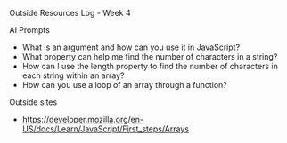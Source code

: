 Outside Resources Log - Week 4

AI Prompts
- What is an argument and how can you use it in JavaScript?
- What property can help me find the number of characters in a string?
- How can I use the length property to find the number of characters in each string 
within an array?
- How can you use a loop of an array through a function?


Outside sites
- https://developer.mozilla.org/en-US/docs/Learn/JavaScript/First_steps/Arrays 